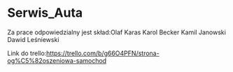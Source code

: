 # Serwis_Auta
Za prace odpowiedzialny jest skład:Olaf Karas Karol Becker Kamil Janowski Dawid Leśniewski

Link do trello:https://trello.com/b/g66O4PFN/strona-og%C5%82oszeniowa-samochod
